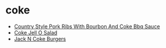 # coke

 * [Country Style Pork Ribs With Bourbon And Coke Bbq Sauce](../index/c/country-style-pork-ribs-with-bourbon-and-coke-bbq-sauce.json)
 * [Coke Jell O Salad](../index/c/coke-jell-o-salad.json)
 * [Jack N Coke Burgers](../index/j/jack-n-coke-burgers.json)
